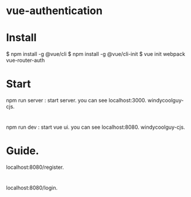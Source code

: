 # vue-authentication
# Install
$ npm install -g @vue/cli
$ npm install -g @vue/cli-init
$ vue init webpack vue-router-auth
 
# Start
 npm run server  : start server. you can see localhost:3000.          windycoolguy-cjs.
#
 npm run dev     : start vue ui. you can see localhost:8080.          windycoolguy-cjs.

# Guide.
 localhost:8080/register.
#
 localhost:8080/login.
